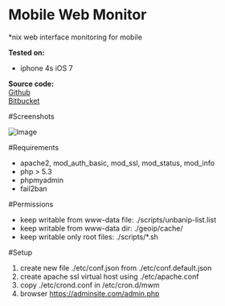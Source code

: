 Mobile Web Monitor
============
*nix web interface monitoring for mobile

**Tested on:**
* iphone 4s iOS 7


**Source code:**  
[Github](https://github.com/stefanocudini/mwm)  
[Bitbucket](https://bitbucket.org/zakis_/mwm)

#Screenshots

![Image](https://raw2.github.com/stefanocudini/mWm/master/screeshots/mwm1.png)

#Requirements

* apache2, mod_auth_basic, mod_ssl, mod_status, mod_info
* php > 5.3
* phpmyadmin
* fail2ban

#Permissions

* keep writable from www-data file: ./scripts/unbanip-list.list
* keep writable from www-data dir:  ./geoip/cache/
* keep writable only root files:    ./scripts/*.sh


#Setup

1. create new file ./etc/conf.json from ./etc/conf.default.json
2. create apache ssl virtual host using ./etc/apache.conf
3. copy ./etc/crond.conf in /etc/cron.d/mwm
4. browser https://adminsite.com/admin.php
